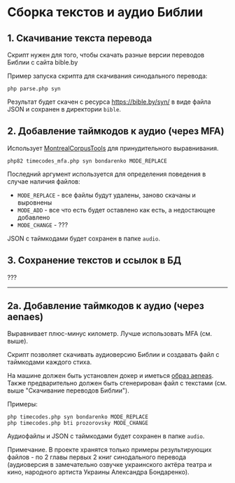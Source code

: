 # Сборка текстов и аудио Библии

## 1. Скачивание текста перевода

Скрипт нужен для того, чтобы скачать разные версии переводов Библии с сайта bible.by

Пример запуска скрипта для скачивания синодального перевода:
```
php parse.php syn
```

Результат будет скачен с ресурса https://bible.by/syn/ в виде файла JSON и сохранен в директории `bible`.

## 2. Добавление таймкодов к аудио (через MFA)

Использует [MontrealCorpusTools](https://github.com/MontrealCorpusTools/) для принудительного выравнивания. 

```
php82 timecodes_mfa.php syn bondarenko MODE_REPLACE
```

Последний аргумент используется для определения поведения в случае наличия файлов:
- `MODE_REPLACE` - все файлы будут удалены, заново скачаны и выровнены
- `MODE_ADD` - все что есть будет оставлено как есть, а недостающее добавлено
- `MODE_CHANGE` - ???

JSON с таймкодами будет сохранен в папке `audio`.

## 3. Сохранение текстов и ссылок в БД

???

-------------------------------------------------------------

## 2a. Добавление таймкодов к аудио (через aenaes)

Выравнивает плюс-минус километр. Лучше использовать MFA (см. выше).

Скрипт позволяет скачивать аудиоверсию Библии и создавать файл с таймкодами каждого стиха. 

На машине должен быть установлен докер и иметься [образ aeneas](https://github.com/MariaPaypoint/aeneas-docker).
Также предварительно должен быть сгенерирован файл с текстами (см. выше "Скачивание переводов Библии").

Примеры:
```
php timecodes.php syn bondarenko MODE_REPLACE
php timecodes.php bti prozorovsky MODE_CHANGE
```
Аудиофайлы и JSON с таймкодами будет сохранен в папке `audio`.

Примечание. В проекте хранятся только примеры результирующих файлов - по 2 главы первых 2 книг синодального перевода (аудиоверсия в замечательно озвучке украинского актёра театра и кино, народного артиста Украины Александра Бондаренко).
